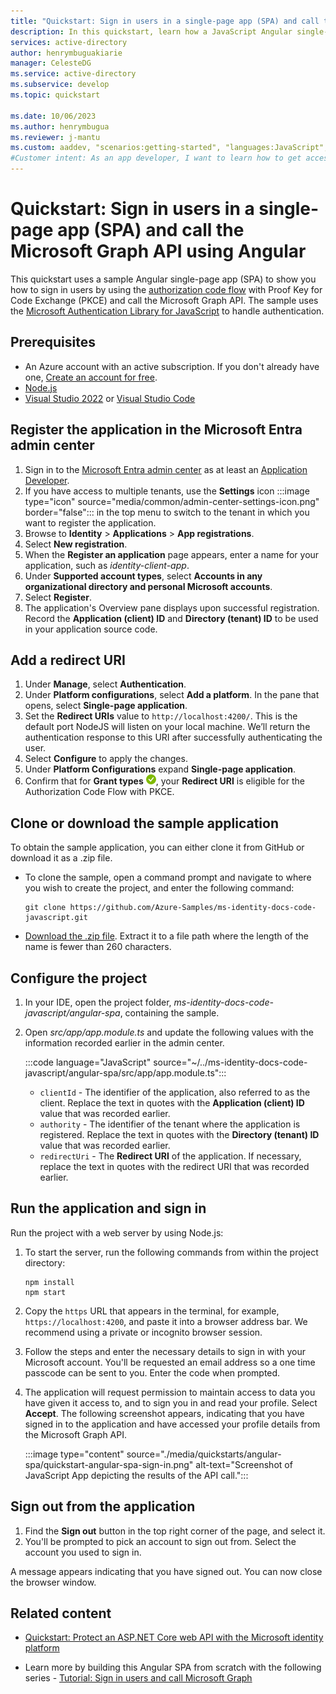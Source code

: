 ```yaml
---
title: "Quickstart: Sign in users in a single-page app (SPA) and call the Microsoft Graph API using Angular"
description: In this quickstart, learn how a JavaScript Angular single-page application (SPA) can sign in users of personal accounts, work accounts, and school accounts by using the authorization code flow and call Microsoft Graph.
services: active-directory
author: henrymbuguakiarie
manager: CelesteDG
ms.service: active-directory
ms.subservice: develop
ms.topic: quickstart

ms.date: 10/06/2023
ms.author: henrymbugua
ms.reviewer: j-mantu
ms.custom: aaddev, "scenarios:getting-started", "languages:JavaScript", devx-track-js
#Customer intent: As an app developer, I want to learn how to get access tokens and refresh tokens by using the Microsoft identity platform so that my JavaScript Angular app can sign in users of personal accounts, work accounts, and school accounts.
---
```


# Quickstart: Sign in users in a single-page app (SPA) and call the Microsoft Graph API using Angular

This quickstart uses a sample Angular single-page app (SPA) to show you how to sign in users by using the [authorization code flow](./v2-oauth2-auth-code-flow.md) with Proof Key for Code Exchange (PKCE) and call the Microsoft Graph API. The sample uses the [Microsoft Authentication Library for JavaScript](/javascript/api/%40azure/msal-react/) to handle authentication.

## Prerequisites

* An Azure account with an active subscription. If you don't already have one, [Create an account for free](https://azure.microsoft.com/free/?WT.mc_id=A261C142F).
* [Node.js](https://nodejs.org/en/download/)
* [Visual Studio 2022](https://visualstudio.microsoft.com/vs/) or [Visual Studio Code](https://code.visualstudio.com/)

## Register the application in the Microsoft Entra admin center

1. Sign in to the [Microsoft Entra admin center](https://entra.microsoft.com) as at least an [Application Developer](~/identity/role-based-access-control/permissions-reference.md#application-developer).
1. If you have access to multiple tenants, use the **Settings** icon :::image type="icon" source="media/common/admin-center-settings-icon.png" border="false"::: in the top menu to switch to the tenant in which you want to register the application.
1. Browse to **Identity** > **Applications** > **App registrations**.
1. Select **New registration**.
1. When the **Register an application** page appears, enter a name for your application, such as *identity-client-app*.
1. Under **Supported account types**, select **Accounts in any organizational directory and personal Microsoft accounts**.
1. Select **Register**.
1. The application's Overview pane displays upon successful registration. Record the **Application (client) ID** and **Directory (tenant) ID** to be used in your application source code.

## Add a redirect URI

1. Under **Manage**, select **Authentication**.
1. Under **Platform configurations**, select **Add a platform**. In the pane that opens, select **Single-page application**.
1. Set the **Redirect URIs** value to `http://localhost:4200/`. This is the default port NodeJS will listen on your local machine. We’ll return the authentication response to this URI after successfully authenticating the user.
1. Select **Configure** to apply the changes.
1. Under **Platform Configurations** expand **Single-page application**.
1. Confirm that for **Grant types** ![Already configured](media/quickstart-v2-javascript/green-check.png), your **Redirect URI** is eligible for the Authorization Code Flow with PKCE.

## Clone or download the sample application

To obtain the sample application, you can either clone it from GitHub or download it as a .zip file.

- To clone the sample, open a command prompt and navigate to where you wish to create the project, and enter the following command:

    ```console
    git clone https://github.com/Azure-Samples/ms-identity-docs-code-javascript.git
    ```

- [Download the .zip file](https://github.com/Azure-Samples/ms-identity-docs-code-javascript/archive/refs/heads/main.zip). Extract it to a file path where the length of the name is fewer than 260 characters.

## Configure the project

1. In your IDE, open the project folder, *ms-identity-docs-code-javascript/angular-spa*, containing the sample.
1. Open *src/app/app.module.ts* and update the following values with the information recorded earlier in the admin center.

    :::code language="JavaScript" source="~/../ms-identity-docs-code-javascript/angular-spa/src/app/app.module.ts":::

    * `clientId` - The identifier of the application, also referred to as the client. Replace the text in quotes with the **Application (client) ID** value that was recorded earlier.
    * `authority` - The identifier of the tenant where the application is registered. Replace the text in quotes with the **Directory (tenant) ID** value that was recorded earlier.
    * `redirectUri` - The **Redirect URI** of the application. If necessary, replace the text in quotes with the redirect URI that was recorded earlier.

## Run the application and sign in

Run the project with a web server by using Node.js:

1. To start the server, run the following commands from within the project directory:

    ```console
    npm install
    npm start
    ```

1. Copy the `https` URL that appears in the terminal, for example, `https://localhost:4200`, and paste it into a browser address bar. We recommend using a private or incognito browser session.
1. Follow the steps and enter the necessary details to sign in with your Microsoft account. You'll be requested an email address so a one time passcode can be sent to you. Enter the code when prompted.
1. The application will request permission to maintain access to data you have given it access to, and to sign you in and read your profile. Select **Accept**. The following screenshot appears, indicating that you have signed in to the application and have accessed your profile details from the Microsoft Graph API.

    :::image type="content" source="./media/quickstarts/angular-spa/quickstart-angular-spa-sign-in.png" alt-text="Screenshot of JavaScript App depicting the results of the API call.":::

## Sign out from the application

1. Find the **Sign out** button in the top right corner of the page, and select it.
1. You'll be prompted to pick an account to sign out from. Select the account you used to sign in.

A message appears indicating that you have signed out. You can now close the browser window.

## Related content

- [Quickstart: Protect an ASP.NET Core web API with the Microsoft identity platform](./quickstart-web-api-aspnet-core-protect-api.md)

- Learn more by building this Angular SPA from scratch with the following series - [Tutorial: Sign in users and call Microsoft Graph](./tutorial-v2-angular-auth-code.md)
